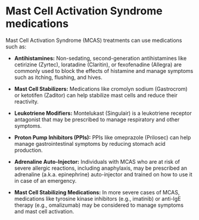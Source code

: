 # Mast Cell Activation Syndrome medications

 Mast Cell Activation Syndrome (MCAS) treatments can use medications such as:

* **Antihistamines:** Non-sedating, second-generation antihistamines like cetirizine (Zyrtec), loratadine (Claritin), or fexofenadine (Allegra) are commonly used to block the effects of histamine and manage symptoms such as itching, flushing, and hives.

* **Mast Cell Stabilizers:** Medications like cromolyn sodium (Gastrocrom) or ketotifen (Zaditor) can help stabilize mast cells and reduce their reactivity.

* **Leukotriene Modifiers:** Montelukast (Singulair) is a leukotriene receptor antagonist that may be prescribed to manage respiratory and other symptoms.

* **Proton Pump Inhibitors (PPIs):** PPIs like omeprazole (Prilosec) can help manage gastrointestinal symptoms by reducing stomach acid production.

* **Adrenaline Auto-Injector:** Individuals with MCAS who are at risk of severe allergic reactions, including anaphylaxis, may be prescribed an adrenaline (a.k.a. epinephrine) auto-injector and trained on how to use it in case of an emergency.

* **Mast Cell Stabilizing Medications:** In more severe cases of MCAS, medications like tyrosine kinase inhibitors (e.g., imatinib) or anti-IgE therapy (e.g., omalizumab) may be considered to manage symptoms and mast cell activation.
